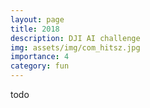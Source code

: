 ```yaml
---
layout: page
title: 2018 
description: DJI AI challenge
img: assets/img/com_hitsz.jpg
importance: 4
category: fun
---
```


todo
